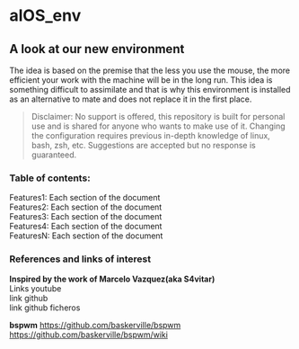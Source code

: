 # alOS_env

## A look at our new environment
The idea is based on the premise that the less you use the mouse, the more efficient your work with the machine will be in the long run. This idea is something difficult to assimilate and that is why this environment is installed as an alternative to mate and does not replace it in the first place.

> Disclaimer: No support is offered, this repository is built for personal use and is shared for anyone who wants to make use of it. Changing the configuration requires previous in-depth knowledge of linux, bash, zsh, etc. Suggestions are accepted but no response is guaranteed.

### Table of contents:


Features1: Each section of the document  
Features2: Each section of the document  
Features3: Each section of the document  
Features4: Each section of the document  
FeaturesN: Each section of the document  


### References and links of interest
**Inspired by the work of Marcelo Vazquez(aka S4vitar)**  
Links youtube  
link github  
link github ficheros  

**bspwm**
https://github.com/baskerville/bspwm  
https://github.com/baskerville/bspwm/wiki  


